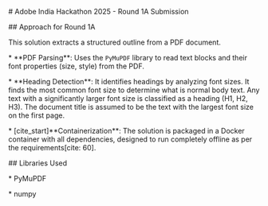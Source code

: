 \# Adobe India Hackathon 2025 - Round 1A Submission



\## Approach for Round 1A



This solution extracts a structured outline from a PDF document.



\* \*\*PDF Parsing\*\*: Uses the `PyMuPDF` library to read text blocks and their font properties (size, style) from the PDF.

\* \*\*Heading Detection\*\*: It identifies headings by analyzing font sizes. It finds the most common font size to determine what is normal body text. Any text with a significantly larger font size is classified as a heading (H1, H2, H3). The document title is assumed to be the text with the largest font size on the first page.

\* \[cite\_start]\*\*Containerization\*\*: The solution is packaged in a Docker container with all dependencies, designed to run completely offline as per the requirements\[cite: 60].



\## Libraries Used

\* PyMuPDF

\* numpy

